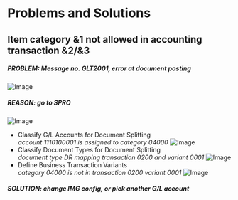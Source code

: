 # Problems and Solutions

## Item category &1 not allowed in accounting transaction &2/&3

##### PROBLEM: Message no. GLT2001, error at document posting  
![Image](./pictures_FI/GLT2001_1.png)
##### REASON: go to SPRO
![Image](./pictures_FI/GLT2001_2.png)
* Classify G/L Accounts for Document Splitting  
 *account 1110100001 is assigned to category 04000*
![Image](./pictures_FI/GLT2001_4.png)
* Classify Document Types for Document Splitting  
 *document type DR mapping transaction 0200 and variant 0001*
![Image](./pictures_FI/GLT2001_3.png)
* Define Business Transaction Variants  
 *category 04000 is not in transaction 0200 variant 0001*
![Image](./pictures_FI/GLT2001_7.png)
##### SOLUTION: change IMG config, or pick another G/L account
